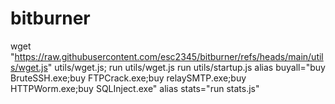 # bitburner

wget "https://raw.githubusercontent.com/esc2345/bitburner/refs/heads/main/utils/wget.js" utils/wget.js;
run utils/wget.js
run utils/startup.js
alias buyall="buy BruteSSH.exe;buy FTPCrack.exe;buy relaySMTP.exe;buy HTTPWorm.exe;buy SQLInject.exe"
alias stats="run stats.js"
